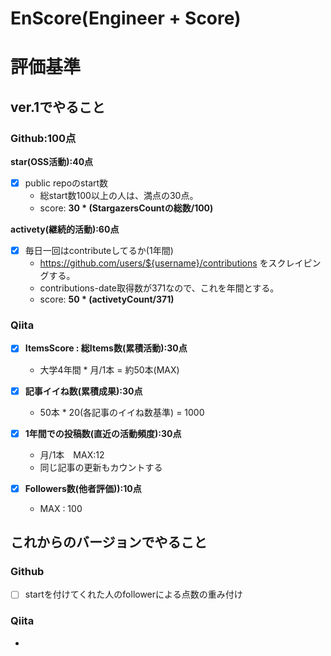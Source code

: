 # EnScore(Engineer + Score)
# 評価基準
## ver.1でやること
### Github:100点
**star(OSS活動):40点**
  - [x] public repoのstart数
    * 総start数100以上の人は、満点の30点。
    * score: **30 * (StargazersCountの総数/100)**
    
**activety(継続的活動):60点**
  - [x] 毎日一回はcontributeしてるか(1年間)
    * https://github.com/users/${username}/contributions をスクレイピングする。
    * contributions-date取得数が371なので、これを年間とする。
    * score: **50 * (activetyCount/371)**
    
### Qiita
- [x] **ItemsScore : 総Items数(累積活動):30点**
  - 大学4年間 * 月/1本 = 約50本(MAX)

- [x] **記事イイね数(累積成果):30点**
  - 50本 * 20(各記事のイイね数基準) = 1000

- [x] **1年間での投稿数(直近の活動頻度):30点**
  - 月/1本　MAX:12
  - 同じ記事の更新もカウントする

- [x] **Followers数(他者評価)):10点**
  - MAX : 100


## これからのバージョンでやること
### Github
  - [ ] startを付けてくれた人のfollowerによる点数の重み付け
       
### Qiita
  -  